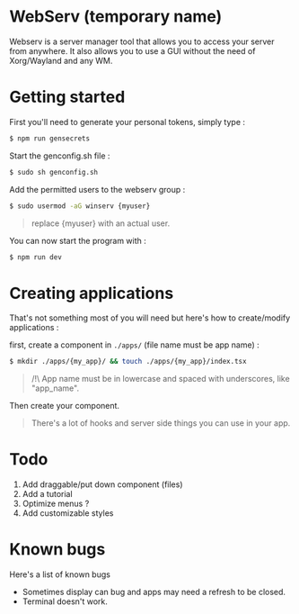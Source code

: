 
# WebServ (temporary name)

Webserv is a server manager tool that allows you to access your server from anywhere.
It also allows you to use a GUI without the need of Xorg/Wayland and any WM.

# Getting started

First you'll need to generate your personal tokens, simply type :
```bash
$ npm run gensecrets
```

Start the genconfig.sh file :
```bash
$ sudo sh genconfig.sh
```

Add the permitted users to the webserv group :
```bash
$ sudo usermod -aG winserv {myuser}
```
> replace {myuser} with an actual user.

You can now start the program with :
```bash
$ npm run dev
```

# Creating applications

That's not something most of you will need but here's how to create/modify applications :

first, create a component in `./apps/` (file name must be app name) :
```bash
$ mkdir ./apps/{my_app}/ && touch ./apps/{my_app}/index.tsx
```

> /!\ App name must be in lowercase and spaced with underscores, like "app_name".

Then create your component.

> There's a lot of hooks and server side things you can use in your app.

# Todo

1. Add draggable/put down component (files)
2. Add a tutorial
3. Optimize menus ?
4. Add customizable styles

# Known bugs

Here's a list of known bugs

- Sometimes display can bug and apps may need a refresh to be closed.
- Terminal doesn't work.
